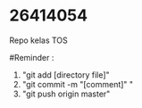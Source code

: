 # 26414054
Repo kelas TOS

#Reminder :
1. "git add [directory file]"
2. "git commit -m "[comment]" "
3. "git push origin master"
